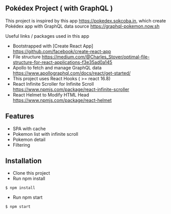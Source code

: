 ## Pokédex Project ( with GraphQL )

This project is inspired by this app https://pokedex.sokcoba.in, which create Pokédex app with GraphQL data source https://graphql-pokemon.now.sh

Useful links / packages used in this app

 - Bootstrapped with [Create React App] https://github.com/facebook/create-react-app
 - File structure https://medium.com/@Charles_Stover/optimal-file-structure-for-react-applications-f3e35ad0a145
 - Apollo to fetch and manage GraphQL data https://www.apollographql.com/docs/react/get-started/
 - This project uses React Hooks ( >= react 16.8)
 - React Infinite Scroller for Infinite Scroll https://www.npmjs.com/package/react-infinite-scroller
 - React Helmet to Modify HTML Head https://www.npmjs.com/package/react-helmet
 
## Features

 - SPA with cache
 - Pokemon list with infinite scroll
 - Pokemon detail
 - Filtering

## Installation

 - Clone this project
 - Run npm install
 ```
 $ npm install
 ```
 - Run npm start
 ```
 $ npm start
 ```